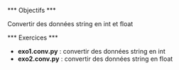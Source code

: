 *** Objectifs ***

Convertir des données string en int et float

*** Exercices ***
- **exo1.conv.py** : convertir des données string en int
- **exo2.conv.py** : convertir des données string en float